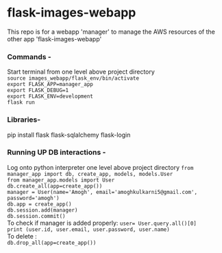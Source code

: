 # flask-images-webapp
This repo is for a webapp 'manager' to manage the AWS resources of the other app 'flask-images-webapp'

### Commands -
Start terminal from one level above project directory <br>
`source images_webapp/flask_env/bin/activate` <br>
`export FLASK_APP=manager_app` <br>
`export FLASK_DEBUG=1` <br>
`export FLASK_ENV=development` <br>
`flask run` <br>

### Libraries-
pip install flask flask-sqlalchemy flask-login

### Running UP DB interactions -
Log onto python interpreter one level above project directory
`from manager_app import db, create_app, models, models.User` <br>
`from manager_app.models import User` <br>
`db.create_all(app=create_app())` <br>
`manager = User(name='Amogh', email='amoghkulkarni5@gmail.com', password='amogh')` <br>
`db.app = create_app()` <br>
`db.session.add(manager)` <br>
`db.session.commit()` <br>
To check if manager is added properly:
`user= User.query.all()[0]` <br>
`print (user.id, user.email, user.password, user.name)` <br>
To delete : <br>
`db.drop_all(app=create_app())` <br>